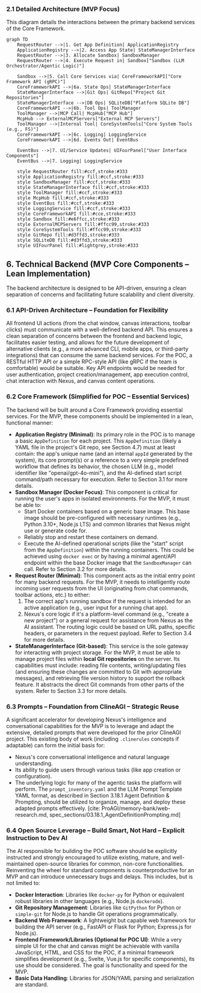 ### 2.1 Detailed Architecture (MVP Focus)

This diagram details the interactions between the primary backend services of the Core Framework.

```mermaid
graph TD
    RequestRouter -->|1. Get App Definition| ApplicationRegistry
    ApplicationRegistry -->|2. Access App State| StateManagerInterface
    RequestRouter -->|3. Allocate Sandbox| SandboxManager
    RequestRouter -->|4. Execute Request in| Sandbox["Sandbox (LLM Orchestrator/Agentic Logic)"]

    Sandbox -->|5. Call Core Services via| CoreFrameworkAPI["Core Framework API (gRPC)"]
    CoreFrameworkAPI -->|6a. State Ops| StateManagerInterface
    StateManagerInterface -->|Git Ops| GitRepo["Project Git Repositories"]
    StateManagerInterface -->|DB Ops| SQLiteDB["Platform SQLite DB"]
    CoreFrameworkAPI -->|6b. Tool Ops| ToolManager
    ToolManager -->|MCP Call| McpHub["MCP Hub"]
    McpHub --> ExternalMCPServers["External MCP Servers"]
    ToolManager -->|Internal Tool| CoreSystemTools["Core System Tools (e.g., FS)"]
    CoreFrameworkAPI -->|6c. Logging| LoggingService
    CoreFrameworkAPI -->|6d. Events Out| EventBus

    EventBus -->|7. UI/Service Updates| UIFourPanel["User Interface Components"]
    EventBus -->|7. Logging| LoggingService

    style RequestRouter fill:#ccf,stroke:#333
    style ApplicationRegistry fill:#ccf,stroke:#333
    style SandboxManager fill:#ccf,stroke:#333
    style StateManagerInterface fill:#ccf,stroke:#333
    style ToolManager fill:#ccf,stroke:#333
    style McpHub fill:#ccf,stroke:#333
    style EventBus fill:#ccf,stroke:#333
    style LoggingService fill:#ccf,stroke:#333
    style CoreFrameworkAPI fill:#cce,stroke:#333
    style Sandbox fill:#e6ffcc,stroke:#333
    style ExternalMCPServers fill:#ffcc99,stroke:#333
    style CoreSystemTools fill:#ffcc99,stroke:#333
    style GitRepo fill:#d3ffd3,stroke:#333
    style SQLiteDB fill:#d3ffd3,stroke:#333
    style UIFourPanel fill:#lightgrey,stroke:#333
```

## 6. Technical Backend (MVP Core Components – Lean Implementation)

The backend architecture is designed to be API-driven, ensuring a clean separation of concerns and facilitating future scalability and client diversity.

### 6.1 API-Driven Architecture – Foundation for Flexibility
All frontend UI actions (from the chat window, canvas interactions, toolbar clicks) must communicate with a well-defined backend API. This ensures a clean separation of concerns between the frontend and backend logic, facilitates easier testing, and allows for the future development of alternative clients (e.g., a more advanced CLI, mobile apps, or third-party integrations) that can consume the same backend services. For the POC, a RESTful HTTP API or a simple RPC-style API (like gRPC if the team is comfortable) would be suitable. Key API endpoints would be needed for user authentication, project creation/management, app execution control, chat interaction with Nexus, and canvas content operations.

### 6.2 Core Framework (Simplified for POC – Essential Services)
The backend will be built around a Core Framework providing essential services. For the MVP, these components should be implemented in a lean, functional manner:

*   **Application Registry (Minimal)**: Its primary role in the POC is to manage a basic `AppDefinition` for each project. This `AppDefinition` (likely a YAML file in the project's Git repo, see Section 4.7) must at least contain: the app's unique name (and an internal `appId` generated by the system), its core prompt(s) or a reference to a very simple predefined workflow that defines its behavior, the chosen LLM (e.g., model identifier like "openai/gpt-4o-mini"), and the AI-defined start script command/path necessary for execution. Refer to Section 3.1 for more details.
*   **Sandbox Manager (Docker Focus)**: This component is critical for running the user's apps in isolated environments. For the MVP, it must be able to:
    *   Start Docker containers based on a generic base image. This base image should be pre-configured with necessary runtimes (e.g., Python 3.10+, Node.js LTS) and common libraries that Nexus might use or generate code for.
    *   Reliably stop and restart these containers on demand.
    *   Execute the AI-defined operational scripts (like the "start" script from the `AppDefinition`) within the running containers. This could be achieved using `docker exec` or by having a minimal agent/API endpoint within the base Docker image that the `SandboxManager` can call. Refer to Section 3.2 for more details.
*   **Request Router (Minimal)**: This component acts as the initial entry point for many backend requests. For the MVP, it needs to intelligently route incoming user requests from the UI (originating from chat commands, toolbar actions, etc.) to either:
    1.  The correct app's running sandbox if the request is intended for an active application (e.g., user input for a running chat app).
    2.  Nexus's core logic if it's a platform-level command (e.g., "create a new project") or a general request for assistance from Nexus as the AI assistant.
    The routing logic could be based on URL paths, specific headers, or parameters in the request payload. Refer to Section 3.4 for more details.
*   **StateManagerInterface (Git-based)**: This service is the sole gateway for interacting with project storage. For the MVP, it must be able to manage project files within **local Git repositories** on the server. Its capabilities must include: reading file contents, writing/updating files (and ensuring these changes are committed to Git with appropriate messages), and retrieving file version history to support the rollback feature. It abstracts the direct Git commands from other parts of the system. Refer to Section 3.3 for more details.

### 6.3 Prompts – Foundation from ClineAGI – Strategic Reuse
A significant accelerator for developing Nexus's intelligence and conversational capabilities for the MVP is to leverage and adapt the extensive, detailed prompts that were developed for the prior ClineAGI project. This existing body of work (including `.clinerules` concepts if adaptable) can form the initial basis for:
*   Nexus's core conversational intelligence and natural language understanding.
*   Its ability to guide users through various tasks (like app creation or configuration).
*   The underlying logic for many of the agentic tasks the platform will perform.
The `prompt_inventory.yaml` and the LLM Prompt Template YAML format, as described in Section 3.18.1 Agent Definition & Prompting, should be utilized to organize, manage, and deploy these adapted prompts effectively. [cite: ProAGI/memory-bank/web-research.md, spec_sections/03.18.1_AgentDefinitionPrompting.md]

### 6.4 Open Source Leverage – Build Smart, Not Hard – Explicit Instruction to Dev AI
The AI responsible for building the POC software should be explicitly instructed and strongly encouraged to utilize existing, mature, and well-maintained open-source libraries for common, non-core functionalities. Reinventing the wheel for standard components is counterproductive for an MVP and can introduce unnecessary bugs and delays. This includes, but is not limited to:
*   **Docker Interaction**: Libraries like `docker-py` for Python or equivalent robust libraries in other languages (e.g., Node.js `dockerode`).
*   **Git Repository Management**: Libraries like `GitPython` for Python or `simple-git` for Node.js to handle Git operations programmatically.
*   **Backend Web Framework**: A lightweight but capable web framework for building the API server (e.g., FastAPI or Flask for Python; Express.js for Node.js).
*   **Frontend Framework/Libraries (Optional for POC UI)**: While a very simple UI for the chat and canvas might be achievable with vanilla JavaScript, HTML, and CSS for the POC, if a minimal framework simplifies development (e.g., Svelte, Vue.js for specific components), its use should be considered. The goal is functionality and speed for the MVP.
*   **Basic Data Handling**: Libraries for JSON/YAML parsing and serialization are standard.
